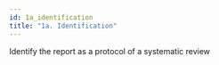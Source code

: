 ```yaml
---
id: 1a_identification
title: "1a. Identification"
---
```

Identify the report as a protocol of a systematic review